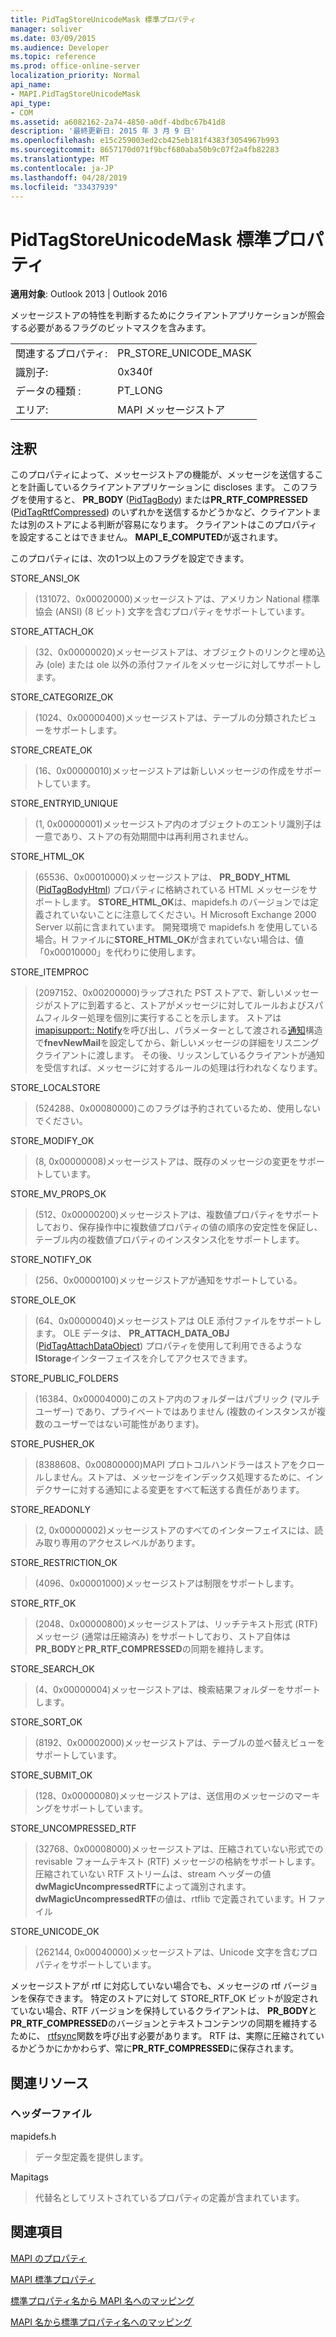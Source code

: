 ```yaml
---
title: PidTagStoreUnicodeMask 標準プロパティ
manager: soliver
ms.date: 03/09/2015
ms.audience: Developer
ms.topic: reference
ms.prod: office-online-server
localization_priority: Normal
api_name:
- MAPI.PidTagStoreUnicodeMask
api_type:
- COM
ms.assetid: a6082162-2a74-4850-a0df-4bdbc67b41d8
description: '最終更新日: 2015 年 3 月 9 日'
ms.openlocfilehash: e15c259003ed2cb425eb181f4383f3054967b993
ms.sourcegitcommit: 8657170d071f9bcf680aba50b9c07f2a4fb82283
ms.translationtype: MT
ms.contentlocale: ja-JP
ms.lasthandoff: 04/28/2019
ms.locfileid: "33437939"
---
```

# <a name="pidtagstoreunicodemask-canonical-property"></a>PidTagStoreUnicodeMask 標準プロパティ

  
  
**適用対象**: Outlook 2013 | Outlook 2016 
  
メッセージストアの特性を判断するためにクライアントアプリケーションが照会する必要があるフラグのビットマスクを含みます。
  
|||
|:-----|:-----|
|関連するプロパティ:  <br/> |PR_STORE_UNICODE_MASK  <br/> |
|識別子:  <br/> |0x340f  <br/> |
|データの種類 :   <br/> |PT_LONG  <br/> |
|エリア:  <br/> |MAPI メッセージストア  <br/> |
   
## <a name="remarks"></a>注釈

このプロパティによって、メッセージストアの機能が、メッセージを送信することを計画しているクライアントアプリケーションに discloses ます。 このフラグを使用すると、 **PR_BODY** ([PidTagBody](pidtagbody-canonical-property.md)) または**PR_RTF_COMPRESSED** ([PidTagRtfCompressed](pidtagrtfcompressed-canonical-property.md)) のいずれかを送信するかどうかなど、クライアントまたは別のストアによる判断が容易になります。 クライアントはこのプロパティを設定することはできません。 **MAPI_E_COMPUTED**が返されます。 
  
このプロパティには、次の1つ以上のフラグを設定できます。 
  
STORE_ANSI_OK
  
> (131072、0x00020000)メッセージストアは、アメリカン National 標準協会 (ANSI) (8 ビット) 文字を含むプロパティをサポートしています。
    
STORE_ATTACH_OK 
  
> (32、0x00000020)メッセージストアは、オブジェクトのリンクと埋め込み (ole) または ole 以外の添付ファイルをメッセージに対してサポートします。 
    
STORE_CATEGORIZE_OK 
  
> (1024、0x00000400)メッセージストアは、テーブルの分類されたビューをサポートします。 
    
STORE_CREATE_OK 
  
> (16、0x00000010)メッセージストアは新しいメッセージの作成をサポートしています。 
    
STORE_ENTRYID_UNIQUE 
  
> (1, 0x00000001)メッセージストア内のオブジェクトのエントリ識別子は一意であり、ストアの有効期間中は再利用されません。 
    
STORE_HTML_OK 
  
> (65536、0x00010000)メッセージストアは、 **PR_BODY_HTML** ([PidTagBodyHtml](pidtagbodyhtml-canonical-property.md)) プロパティに格納されている HTML メッセージをサポートします。 **STORE_HTML_OK**は、mapidefs.h のバージョンでは定義されていないことに注意してください。H Microsoft Exchange 2000 Server 以前に含まれています。 開発環境で mapidefs.h を使用している場合。H ファイルに**STORE_HTML_OK**が含まれていない場合は、値「0x00010000」を代わりに使用します。 
    
STORE_ITEMPROC
  
> (2097152、0x00200000)ラップされた PST ストアで、新しいメッセージがストアに到着すると、ストアがメッセージに対してルールおよびスパムフィルター処理を個別に実行することを示します。 ストアは[imapisupport:: Notify](imapisupport-notify.md)を呼び出し、パラメーターとして渡される[通知](notification.md)構造で**fnevNewMail**を設定してから、新しいメッセージの詳細をリスニングクライアントに渡します。 その後、リッスンしているクライアントが通知を受信すれば、メッセージに対するルールの処理は行われなくなります。 
    
STORE_LOCALSTORE
  
> (524288、0x00080000)このフラグは予約されているため、使用しないでください。
    
STORE_MODIFY_OK 
  
> (8, 0x00000008)メッセージストアは、既存のメッセージの変更をサポートしています。 
    
STORE_MV_PROPS_OK 
  
> (512、0x00000200)メッセージストアは、複数値プロパティをサポートしており、保存操作中に複数値プロパティの値の順序の安定性を保証し、テーブル内の複数値プロパティのインスタンス化をサポートします。 
    
STORE_NOTIFY_OK 
  
> (256、0x00000100)メッセージストアが通知をサポートしている。 
    
STORE_OLE_OK 
  
> (64、0x00000040)メッセージストアは OLE 添付ファイルをサポートします。 OLE データは、 **PR_ATTACH_DATA_OBJ** ([PidTagAttachDataObject](pidtagattachdataobject-canonical-property.md)) プロパティを使用して利用できるような**IStorage**インターフェイスを介してアクセスできます。 
    
STORE_PUBLIC_FOLDERS 
  
> (16384、0x00004000)このストア内のフォルダーはパブリック (マルチユーザー) であり、プライベートではありません (複数のインスタンスが複数のユーザーではない可能性があります)。 
    
STORE_PUSHER_OK
  
> (8388608、0x00800000)MAPI プロトコルハンドラーはストアをクロールしません。ストアは、メッセージをインデックス処理するために、インデクサーに対する通知による変更をすべて転送する責任があります。
    
STORE_READONLY 
  
> (2, 0x00000002)メッセージストアのすべてのインターフェイスには、読み取り専用のアクセスレベルがあります。 
    
STORE_RESTRICTION_OK 
  
> (4096、0x00001000)メッセージストアは制限をサポートします。 
    
STORE_RTF_OK 
  
> (2048、0x00000800)メッセージストアは、リッチテキスト形式 (RTF) メッセージ (通常は圧縮済み) をサポートしており、ストア自体は**PR_BODY**と**PR_RTF_COMPRESSED**の同期を維持します。 
    
STORE_SEARCH_OK 
  
> (4、0x00000004)メッセージストアは、検索結果フォルダーをサポートします。 
    
STORE_SORT_OK 
  
> (8192、0x00002000)メッセージストアは、テーブルの並べ替えビューをサポートしています。 
    
STORE_SUBMIT_OK 
  
> (128、0x00000080)メッセージストアは、送信用のメッセージのマーキングをサポートしています。 
    
STORE_UNCOMPRESSED_RTF 
  
> (32768、0x00008000)メッセージストアは、圧縮されていない形式での revisable フォームテキスト (RTF) メッセージの格納をサポートします。 圧縮されていない RTF ストリームは、stream ヘッダーの値**dwMagicUncompressedRTF**によって識別されます。 **dwMagicUncompressedRTF**の値は、rtflib で定義されています。H ファイル 
    
STORE_UNICODE_OK
  
> (262144, 0x00040000)メッセージストアは、Unicode 文字を含むプロパティをサポートしています。
    
メッセージストアが rtf に対応していない場合でも、メッセージの rtf バージョンを保存できます。 特定のストアに対して STORE_RTF_OK ビットが設定されていない場合、RTF バージョンを保持しているクライアントは、 **PR_BODY**と**PR_RTF_COMPRESSED**のバージョンとテキストコンテンツの同期を維持するために、 [rtfsync](rtfsync.md)関数を呼び出す必要があります。 RTF は、実際に圧縮されているかどうかにかかわらず、常に**PR_RTF_COMPRESSED**に保存されます。 
  
## <a name="related-resources"></a>関連リソース

### <a name="header-files"></a>ヘッダーファイル

mapidefs.h
  
> データ型定義を提供します。
    
Mapitags
  
> 代替名としてリストされているプロパティの定義が含まれています。
    
## <a name="see-also"></a>関連項目



[MAPI のプロパティ](mapi-properties.md)
  
[MAPI 標準プロパティ](mapi-canonical-properties.md)
  
[標準プロパティ名から MAPI 名へのマッピング](mapping-canonical-property-names-to-mapi-names.md)
  
[MAPI 名から標準プロパティ名へのマッピング](mapping-mapi-names-to-canonical-property-names.md)

